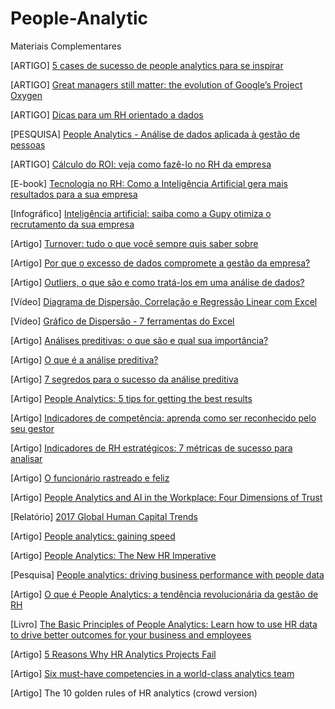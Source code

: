 # People-Analytic

 Materiais Complementares
 
[ARTIGO] [5 cases de sucesso de people analytics para se inspirar](https://www.gupy.io/blog/cases-de-sucesso-people-analytics)

[ARTIGO] [Great managers still matter: the evolution of Google’s Project Oxygen](https://rework.withgoogle.com/blog/the-evolution-of-project-oxygen/)

[ARTIGO] [Dicas para um RH orientado a dados](https://www.gupy.io/blog/dicas-rh-orientado-dados)

[PESQUISA] [People Analytics - Análise de dados aplicada à gestão de pessoas](http://www.cohros.com.br/uploads/tinymce/uploads/GEP/Apres_PwC_PeopleAnalytics_GEP_Brasil_sent.pdf)

[ARTIGO] [Cálculo do ROI: veja como fazê-lo no RH da empresa](https://www.gupy.io/blog/veja-como-fazer-o-calculo-do-roi-no-rh-da-empresa)

[E-book] [Tecnologia no RH: Como a Inteligência Artificial gera mais resultados para a sua empresa](https://info.gupy.io/material-ebook-tecnologia-no-rh)

[Infográfico] [Inteligência artificial: saiba como a Gupy otimiza o recrutamento da sua empresa](https://info.gupy.io/material-infografico-inteligencia-artificial-na-gupy)

[Artigo] [Turnover: tudo o que você sempre quis saber sobre](https://info.gupy.io/material-ebook-tecnologia-no-rhhttps://info.gupy.io/material-ebook-tecnologia-no-rh)

[Artigo] [Por que o excesso de dados compromete a gestão da empresa?](https://blog.sonda.com/excesso-de-dados/)

[Artigo] [Outliers, o que são e como tratá-los em uma análise de dados?](https://www.aquare.la/o-que-sao-outliers-e-como-trata-los-em-uma-analise-de-dados/)

[Vídeo] [Diagrama de Dispersão, Correlação e Regressão Linear com Excel](https://www.youtube.com/watch?v=GXDd2sexwPo)

[Vídeo] [Gráfico de Dispersão - 7 ferramentas do Excel](https://www.youtube.com/watch?v=WhVXcgkb_7w)

[Artigo] [Análises preditivas: o que são e qual sua importância?](https://www.sas.com/pt_br/insights/analytics/analises-preditivas.html)

[Artigo] [O que é a análise preditiva?](https://www.ibm.com/developerworks/br/industry/library/ba-predictive-analytics1/index.html)

[Artigo] [7 segredos para o sucesso da análise preditiva](https://cio.com.br/7-segredos-para-o-sucesso-da-analise-preditiva/)

[Artigo] [People Analytics: 5 tips for getting the best results](https://trainingmag.com/people-analytics-5-tips-getting-best-results/)

[Artigo] [Indicadores de competência: aprenda como ser reconhecido pelo seu gestor](https://www.gupy.io/blog/indicadores-de-competencia)

[Artigo] [Indicadores de RH estratégicos: 7 métricas de sucesso para analisar](https://www.gupy.io/blog/indicadores-de-rh-metricas)

[Artigo] [O funcionário rastreado e feliz](https://hbrbr.uol.com.br/o-funcionario-rastreado-e-feliz/)

[Artigo] [People Analytics and AI in the Workplace: Four Dimensions of Trust](https://joshbersin.com/2019/05/the-ethics-of-ai-and-people-analytics-four-dimensions-of-trust/)

[Relatório] [2017 Global Human Capital Trends](https://www2.deloitte.com/us/en/insights/focus/human-capital-trends/2017/people-analytics-in-hr.html)

[Artigo] [People analytics: gaining speed](https://www2.deloitte.com/us/en/insights/focus/human-capital-trends/2016/people-analytics-in-hr-analytics-teams.html)

[Artigo] [People Analytics: The New HR Imperative](https://www.talentlyft.com/en/blog/article/326/people-analytics-the-new-hr-imperative)

[Pesquisa] [People analytics: driving business performance with people data](https://www.cipd.co.uk/knowledge/strategy/analytics/people-data-driving-performance)

[Artigo] [O que é People Analytics: a tendência revolucionária da gestão de RH](https://www.gupy.io/blog/people-analytics)

[Livro] [The Basic Principles of People Analytics: Learn how to use HR data to drive better outcomes for your business and employees](https://www.amazon.com/Basic-Principles-People-Analytics-employees/dp/1541148398)

[Artigo] [5 Reasons Why HR Analytics Projects Fail](https://www.analyticsinhr.com/blog/reasons-hr-analytics-projects-fail/)

[Artigo] [Six must-have competencies in a world-class analytics team](https://mortenkamp.com/2016/06/06/six-must-have-competencies-in-a-world-class-analytics-team/)

[Artigo] The 10 golden rules of HR analytics (crowd version)

